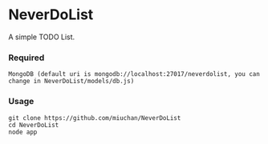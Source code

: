NeverDoList
===========

A simple TODO List.

### Required
    MongoDB (default uri is mongodb://localhost:27017/neverdolist, you can change in NeverDoList/models/db.js)
    
### Usage

    git clone https://github.com/miuchan/NeverDoList
    cd NeverDoList
    node app
